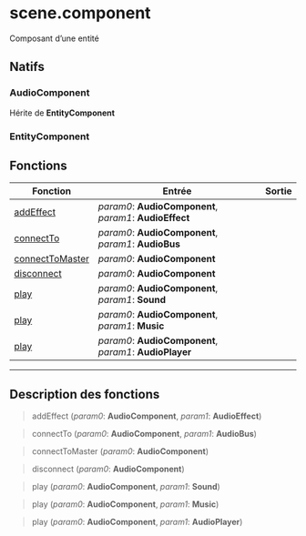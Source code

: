 # scene.component

Composant d’une entité
## Natifs
### AudioComponent
Hérite de **EntityComponent**
### EntityComponent
## Fonctions
|Fonction|Entrée|Sortie|
|-|-|-|
|[addEffect](#func_0)|*param0*: **AudioComponent**, *param1*: **AudioEffect**||
|[connectTo](#func_1)|*param0*: **AudioComponent**, *param1*: **AudioBus**||
|[connectToMaster](#func_2)|*param0*: **AudioComponent**||
|[disconnect](#func_3)|*param0*: **AudioComponent**||
|[play](#func_4)|*param0*: **AudioComponent**, *param1*: **Sound**||
|[play](#func_5)|*param0*: **AudioComponent**, *param1*: **Music**||
|[play](#func_6)|*param0*: **AudioComponent**, *param1*: **AudioPlayer**||


***
## Description des fonctions

<a id="func_0"></a>
> addEffect (*param0*: **AudioComponent**, *param1*: **AudioEffect**)

<a id="func_1"></a>
> connectTo (*param0*: **AudioComponent**, *param1*: **AudioBus**)

<a id="func_2"></a>
> connectToMaster (*param0*: **AudioComponent**)

<a id="func_3"></a>
> disconnect (*param0*: **AudioComponent**)

<a id="func_4"></a>
> play (*param0*: **AudioComponent**, *param1*: **Sound**)

<a id="func_5"></a>
> play (*param0*: **AudioComponent**, *param1*: **Music**)

<a id="func_6"></a>
> play (*param0*: **AudioComponent**, *param1*: **AudioPlayer**)

